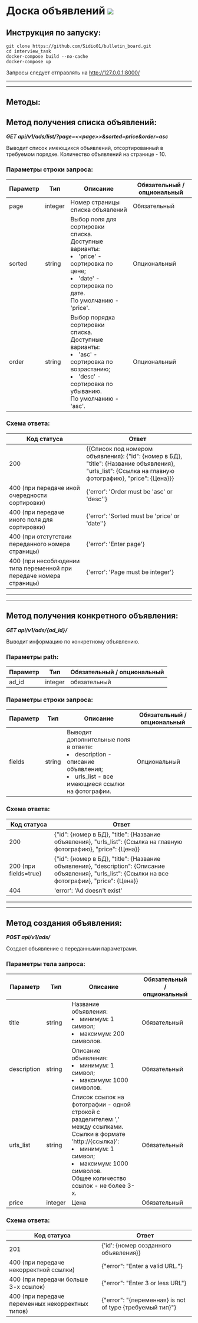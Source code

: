 # Доска объявлений ![](https://svgur.com/i/YXB.svg)

## Инструкция по запуску:

~~~
git clone https://github.com/Sidio01/bulletin_board.git
cd interview_task
docker-compose build --no-cache
docker-compose up
~~~
Запросы следует отправлять на http://127.0.0.1:8000/

---
---

## Методы:

## Метод получения списка объявлений:

***GET api/v1/ads/list/?page=<<page\>>&sorted=price&order=asc***

Выводит список имеющихся объявлений, отсортированный в требуемом порядке. Количество объявлений на странице - 10.

### Параметры строки запроса:

Параметр|Тип|Описание|Обязательный / опциональный
---|---|---|---
page|integer|Номер страницы списка объявлений|Обязательный
sorted|string|Выбор поля для сортировки списка.<br>Доступные варианты: <li>'price' - сортировка по цене;</li><li>'date' - сортировка по дате.</li>По умолчанию - 'price'.|Опциональный
order|string|Выбор порядка сортировки списка.<br>Доступные варианты: <li>'asc' - сортировка по возрастанию;</li><li>'desc' - сортировка по убыванию.</li>По умолчанию - 'asc'.|Опциональный

### Схема ответа:

Код статуса|Ответ
---|---
200|{{Список под номером объявления}: {"id": {номер в БД}, "title": {Название объявления}, "urls_list": {Ссылка на главную фотографию}, "price": {Цена}}}
400 (при передаче иной очередности сортировки)|{'error': 'Order must be \'asc\' or \'desc\''}
400 (при передаче иного поля для сортировки) |{'error': 'Sorted must be \'price\' or \'date\''}
400 (при отстутствии переданного номера страницы)|{'error': 'Enter page'}
400 (при несоблюдении типа переменной при передаче номера страницы)|{'error': 'Page must be integer'}

---
---

## Метод получения конкретного объявления:

***GET api/v1/ads/{ad_id}/***

Выводит информацию по конкретному объявлению.

### Параметры path:

Параметр|Тип|Обязательный / опциональный
---|---|---
ad_id|integer|обязательный

### Параметры строки запроса:

Параметр|Тип|Описание|Обязательный / опциональный
---|---|---|---
fields|string|Выводит дополнительные поля в ответе:<li>description - описание объявления;</li><li>urls_list - все имеющиеся ссылки на фотографии.</li>|Опциональный

### Схема ответа:

Код статуса|Ответ
---|---
200|{"id": {номер в БД}, "title": {Название объявления}, "urls_list": {Ссылка на главную фотографию}, "price": {Цена}}
200 (при fields=true)|{"id": {номер в БД}, "title": {Название объявления}, "description": {Описание объявления}, "urls_list": {Ссылки на все фотографии}, "price": {Цена}}
404|'error': 'Ad doesn\'t exist'

---
---

## Метод создания объявления:

***POST api/v1/ads/***

Создает объявление с переданными параметрами.

### Параметры тела запроса:

Параметр|Тип|Описание|Обязательный / опциональный
---|---|---|---
title|string|Название объявления:<li>минимум: 1 символ;</li><li>максимум: 200 символов.</li>|Обязательный
description|string|Описание объявления:<li>минимум: 1 символ;</li><li>максимум: 1000 символов.</li>|Обязательный
urls_list|string|Список ссылок на фотографии - одной строкой с разделителем ',' между ссылками. Ссылки в формате 'http://{ссылка}':<li>минимум: 1 символ;</li><li>максимум: 1000 символов.</li>Общее количество ссылок - не более 3-х.|Обязательный
price|integer|Цена|Обязательный


### Схема ответа:

Код статуса|Ответ
---|---
201|{'id': {номер созданного объявления}}
400 (при передаче некорректной ссылки)|{"error": "Enter a valid URL."}
400 (при передачи больше 3-х ссылок)|{"error": "Enter 3 or less URL"}
400 (при передаче переменных некорректных типов)|{"error": "{переменная} is not of type {требуемый тип}"}
